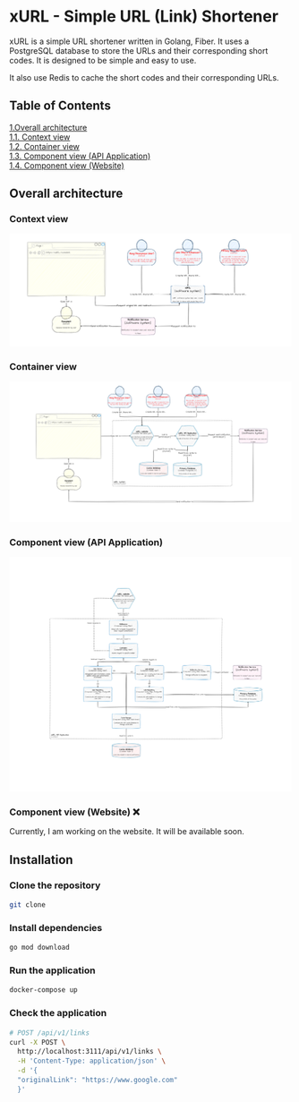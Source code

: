 # xURL - Simple URL (Link) Shortener

xURL is a simple URL shortener written in Golang, Fiber. It uses a PostgreSQL database to store the URLs and their corresponding short codes. It is designed to be simple and easy to use.

It also use Redis to cache the short codes and their corresponding URLs.

## Table of Contents
[1.Overall architecture](#overall-architecture)<br>
[1.1. Context view](#context-view)<br>
[1.2. Container view](#container-view)<br>
[1.3. Component view (API Application)](#component-view-api-application)<br>
[1.4. Component view (Website)](#component-view-website-❌)<br>



## Overall architecture

### Context view

![context diagram](./docs/images/C4-Context.drawio.png)

### Container view
![Containers diagrams](./docs/images/C4-Containers.drawio.png)

### Component view (API Application)
![Component API Application](./docs/images/C4-Components%20-%20xURL%20API%20Application.drawio.png)

### Component view (Website) ❌
Currently, I am working on the website. It will be available soon.

## Installation

### Clone the repository

```bash
git clone
```

### Install dependencies

```bash
go mod download
```

### Run the application

```bash
docker-compose up
```

### Check the application

```bash
# POST /api/v1/links
curl -X POST \
  http://localhost:3111/api/v1/links \
  -H 'Content-Type: application/json' \
  -d '{
  "originalLink": "https://www.google.com"
  }'
```

